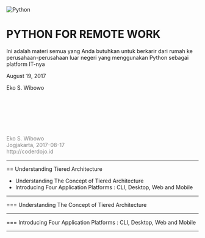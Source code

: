 <img src="https://www.python.org/static/opengraph-icon-200x200.png" alt="Python"/>

# PYTHON FOR REMOTE WORK
Ini adalah materi semua yang Anda butuhkan untuk berkarir dari rumah ke perusahaan-perusahaan luar negeri yang menggunakan Python sebagai platform IT-nya

August 19, 2017

Eko S. Wibowo


<br/>
<br/>
<br/>
<br/>
<br/>
<br/>
<span style="color:gray">Eko S. Wibowo</span>
<br/>
<span style="color:gray">Jogjakarta, 2017-08-17</span>
<br/>
<span style="color:gray">http://coderdojo.id</span>

---
== Understanding Tiered Architecture
* Understanding The Concept of Tiered Architecture
* Introducing Four Application Platforms : CLI, Desktop, Web and Mobile

---
=== Understanding The Concept of Tiered Architecture
 
---
=== Introducing Four Application Platforms : CLI, Desktop, Web and Mobile

---